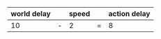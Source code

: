 | world delay |     | speed |     | action delay |
| ----------- | --- | ----- | --- | ------------ |
| 10          | -   | 2     | =   | 8            |
